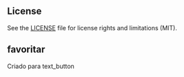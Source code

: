 ## License

See the [LICENSE](LICENSE.md) file for license rights and limitations (MIT).

## favoritar

Criado para text_button